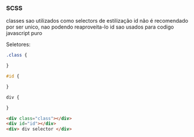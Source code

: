 ### SCSS

classes sao utilizados como selectors de estilização
id não é recomendado por ser unico, nao podendo reaproveita-lo
id sao usados para codigo javascript puro

Seletores:
```css
.class {

}

#id {

}

div {

} 
```
```html
<div class="class"></div>
<div id="id"></div>
<div> div selector </div>
```

